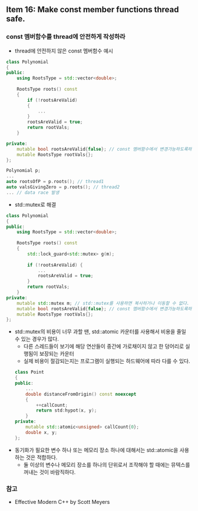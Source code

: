 ## Item 16: Make const member functions thread safe.
### const 멤버함수를 thread에 안전하게 작성하라
* thread에 안전하지 않은 const 멤버함수 예시
```C++
class Polynomial
{
public:
    using RootsType = std::vector<double>;
    
    RootsType roots() const
    {
        if (!rootsAreValid)
        {
            ...
        }
        rootsAreValid = true;
        return rootVals;
    }

private:
    mutable bool rootsAreValid{false}; // const 멤버함수에서 변경가능하도록하기 위해 mutable 키워드 추가
    mutable RootsType rootVals{};
};

Polynomial p;
...
auto rootsOfP = p.roots(); // thread1
auto valsGivingZero = p.roots(); // thread2
... // data race 발생
```
* std::mutex로 해결
```C++
class Polynomial
{
public:
    using RootsType = std::vector<double>;
    
    RootsType roots() const
    {
        std::lock_guard<std::mutex> g(m);
        
        if (!rootsAreValid) {
            ...
            rootsAreValid = true;
        }
        return rootVals;
    }
private:
    mutable std::mutex m; // std::mutex를 사용하면 복사하거나 이동할 수 없다.
    mutable bool rootsAreValid{false}; // const 멤버함수에서 변경가능하도록하기 위해 mutable 키워드 추가
    mutable RootsType rootVals{};
};
```
* std::mutex의 비용이 너무 과할 땐, std::atomic 카운터를 사용해서 비용을 줄일 수 있는 경우가 많다.
    * 다른 스레드들이 보기에 해당 연산들이 중간에 가로채이지 않고 한 덩어리로 실행됨이 보장되는 카운터
    * 실제 비용이 절감되는지는 프로그램이 실행되는 하드웨어에 따라 다를 수 있다.
    ```C++
    class Point
    {
    public:
        ...
        double distanceFromOrigin() const noexcept
        {
            ++callCount;
            return std:hypot(x, y);
        }
    private:
        mutable std::atomic<unsigned> callCount{0};
        double x, y;
    };
    ```
* 동기화가 필요한 변수 하나 또는 메모리 장소 하나에 대해서는 std::atomic을 사용하는 것은 적합하다.
    * 둘 이상의 변수나 메모리 장소를 하나의 단위로서 조작해야 할 때에는 뮤텍스를 꺼내는 것이 바람직하다.

### 참고
* Effective Modern C++ by Scott Meyers
